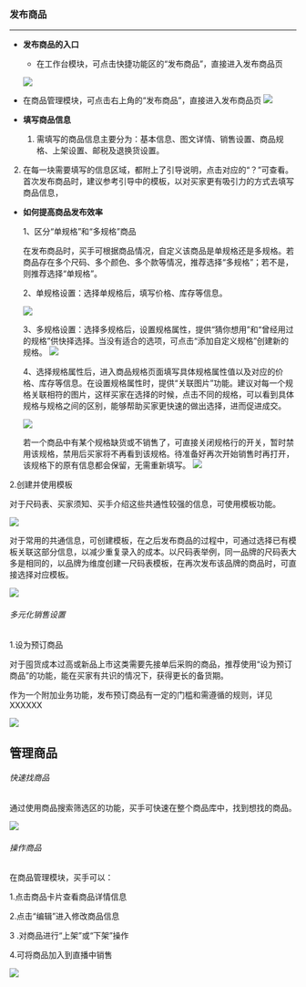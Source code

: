 ### 发布商品

---

* **发布商品的入口**

  * 在工作台模块，可点击快捷功能区的“发布商品”，直接进入发布商品页

  ![](/sellerapp/images/app-product1.png)

* 在商品管理模块，可点击右上角的“发布商品”，直接进入发布商品页
  ![](/sellerapp/images/app-product2.png)


* **填写商品信息**

  1. 需填写的商品信息主要分为：基本信息、图文详情、销售设置、商品规格、上架设置、邮税及退换货设置。

 2. 在每一块需要填写的信息区域，都附上了引导说明，点击对应的“？”可查看。首次发布商品时，建议参考引导中的模板，以对买家更有吸引力的方式去填写商品信息，


* **如何提高商品发布效率**

  1、区分“单规格”和“多规格”商品

  在发布商品时，买手可根据商品情况，自定义该商品是单规格还是多规格。若商品存在多个尺码、多个颜色、多个款等情况，推荐选择“多规格”；若不是，则推荐选择“单规格”。

  2、单规格设置：选择单规格后，填写价格、库存等信息。

  ![](/sellerapp/images/app-product3.png)

  3、多规格设置：选择多规格后，设置规格属性，提供“猜你想用”和“曾经用过的规格”供快择选择。当没有适合的选项，可点击“添加自定义规格”创建新的规格。
  ![](/sellerapp/images/app-product4.png)


  4、选择规格属性后，进入商品规格页面填写具体规格属性值以及对应的价格、库存等信息。在设置规格属性时，提供“关联图片”功能。建议对每一个规格关联相符的图片，这样买家在选择的时候，点击不同的规格，可以看到具体规格与规格之间的区别，能够帮助买家更快速的做出选择，进而促进成交。

  ![](/sellerapp/images/app-product5.png)


  若一个商品中有某个规格缺货或不销售了，可直接关闭规格行的开关，暂时禁用该规格，禁用后买家将不再看到该规格。待准备好再次开始销售时再打开，该规格下的原有信息都会保留，无需重新填写。
  ![](/sellerapp/images/app-product6.png)


2.创建并使用模板

对于尺码表、买家须知、买手介绍这些共通性较强的信息，可使用模板功能。

![](/sellerapp/images/app-product7.png)



对于常用的共通信息，可创建模板，在之后发布商品的过程中，可通过选择已有模板关联这部分信息，以减少重复录入的成本。以尺码表举例，同一品牌的尺码表大多是相同的，以品牌为维度创建一尺码表模板，在再次发布该品牌的商品时，可直接选择对应模板。

![](/sellerapp/images/app-product8.png)





###### 多元化销售设置

1.设为预订商品

对于囤货成本过高或新品上市这类需要先接单后采购的商品，推荐使用“设为预订商品”的功能，能在买家有共识的情况下，获得更长的备货期。

作为一个附加业务功能，发布预订商品有一定的门槛和需遵循的规则，详见XXXXXX

![](叔叔最好啦叔叔帮我传一下吧.fld/image022.gif)

## 管理商品

###### 快速找商品

通过使用商品搜索筛选区的功能，买手可快速在整个商品库中，找到想找的商品。

![](叔叔最好啦叔叔帮我传一下吧.fld/image024.gif)

###### 操作商品

在商品管理模块，买手可以：

1.点击商品卡片查看商品详情信息

2.点击“编辑”进入修改商品信息

3 .对商品进行“上架”或“下架”操作

4.可将商品加入到直播中销售

![](叔叔最好啦叔叔帮我传一下吧.fld/image026.gif)

